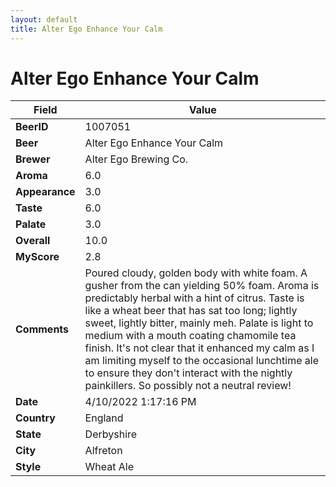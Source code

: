 ```yaml
---
layout: default
title: Alter Ego Enhance Your Calm
---
```


# Alter Ego Enhance Your Calm

| Field         | Value     |
|---------------|-----------|
| **BeerID** | 1007051 |
| **Beer** | Alter Ego Enhance Your Calm |
| **Brewer** | Alter Ego Brewing Co. |
| **Aroma** | 6.0 |
| **Appearance** | 3.0 |
| **Taste** | 6.0 |
| **Palate** | 3.0 |
| **Overall** | 10.0 |
| **MyScore** | 2.8 |
| **Comments** | Poured cloudy, golden body with white foam. A gusher from the can yielding 50% foam. Aroma is predictably herbal with a hint of citrus. Taste is like a wheat beer that has sat too long; lightly sweet, lightly bitter, mainly meh. Palate is light to medium with a mouth coating chamomile tea finish. It's not clear that it enhanced my calm as I am limiting myself to the occasional lunchtime ale to ensure they don't interact with the nightly painkillers. So possibly not a neutral review! |
| **Date** | 4/10/2022 1:17:16 PM |
| **Country** | England |
| **State** | Derbyshire |
| **City** | Alfreton |
| **Style** | Wheat Ale |
